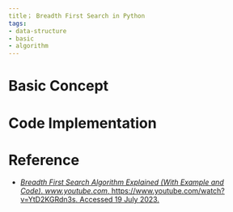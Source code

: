 ```yaml
---
title； Breadth First Search in Python
tags:
- data-structure
- basic
- algorithm
---
```


# Basic Concept



# Code Implementation



# Reference

* [_Breadth First Search Algorithm Explained (With Example and Code)_. _www.youtube.com_, https://www.youtube.com/watch?v=YtD2KGRdn3s. Accessed 19 July 2023.](https://www.youtube.com/watch?v=YtD2KGRdn3s&t=2s)